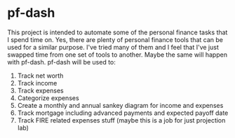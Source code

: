 # pf-dash

This project is intended to automate some of the personal finance tasks that I spend time on. Yes, there are plenty of personal finance tools that can be used for a similar purpose. I've tried many of them and I feel that I've just swapped time from one set of tools to another. Maybe the same will happen with pf-dash.
pf-dash will be used to:
1. Track net worth
2. Track income
3. Track expenses
4. Categorize expenses
5. Create a monthly and annual sankey diagram for income and expenses
6. Track mortgage including advanced payments and expected payoff date
7. Track FIRE related expenses stuff (maybe this is a job for just projection lab)
